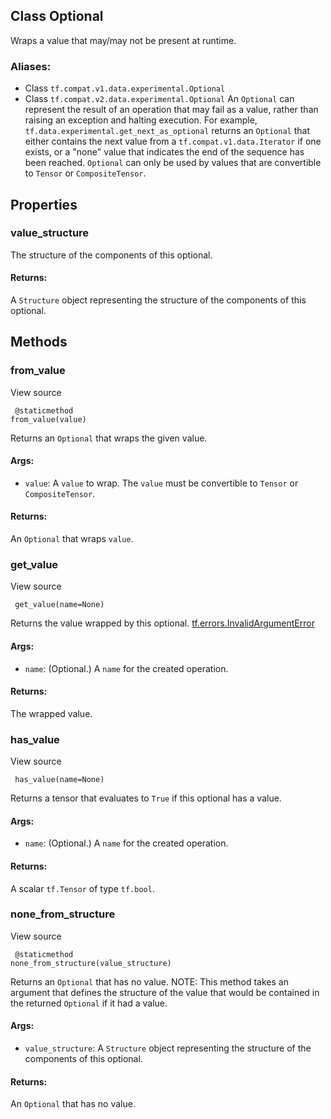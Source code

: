 ## Class Optional
Wraps a value that may/may not be present at runtime.
### Aliases:
- Class `tf.compat.v1.data.experimental.Optional`
- Class `tf.compat.v2.data.experimental.Optional`
An `Optional` can represent the result of an operation that may fail as a value, rather than raising an exception and halting execution. For example, `tf.data.experimental.get_next_as_optional` returns an `Optional` that either contains the next value from a `tf.compat.v1.data.Iterator` if one exists, or a "none" value that indicates the end of the sequence has been reached.
`Optional` can only be used by values that are convertible to `Tensor` or `CompositeTensor`.
## Properties
### value_structure
The structure of the components of this optional.
#### Returns:
A `Structure` object representing the structure of the components of this optional.
## Methods
### from_value
View source

```
 @staticmethod
from_value(value)
```
Returns an `Optional` that wraps the given value.
#### Args:
- `value`: A `value` to wrap. The `value` must be convertible to `Tensor` or `CompositeTensor`.
#### Returns:
An `Optional` that wraps `value`.
### get_value
View source

```
 get_value(name=None)
```
Returns the value wrapped by this optional.
[tf.errors.InvalidArgumentError](https://tensorflow.google.cn/api_docs/python/tf/errors/InvalidArgumentError)

#### Args:
- `name`: (Optional.) A `name` for the created operation.
#### Returns:
The wrapped value.
### has_value
View source

```
 has_value(name=None)
```
Returns a tensor that evaluates to `True` if this optional has a value.
#### Args:
- `name`: (Optional.) A `name` for the created operation.
#### Returns:
A scalar `tf.Tensor` of type `tf.bool`.
### none_from_structure
View source

```
 @staticmethod
none_from_structure(value_structure)
```
Returns an `Optional` that has no value.
NOTE: This method takes an argument that defines the structure of the value that would be contained in the returned `Optional` if it had a value.
#### Args:
- `value_structure`: A `Structure` object representing the structure of the components of this optional.
#### Returns:
An `Optional` that has no value.
